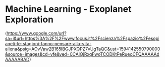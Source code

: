 # Machine Learning - Exoplanet Exploration
(https://www.google.com/url?sa=i&url=https%3A%2F%2Fwww.focus.it%2Fscienza%2Fspazio%2Fesopianeti-le-stagioni-fanno-pensare-alla-vita-aliena&psig=AOvVaw2B165IBGJPXQPZ7vUgTaQC&ust=1594142550790000&source=images&cd=vfe&ved=0CAIQjRxqFwoTCODKtPeRueoCFQAAAAAdAAAAABAD)
